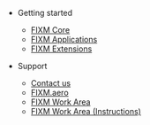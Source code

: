 <!-- _navbar.md -->

* Getting started

  * [FIXM Core](general-guidance/fixm-core)
  * [FIXM Applications](general-guidance/applications)
  * [FIXM Extensions](general-guidance/extensions)

* Support

  * [Contact us](https://fixm.aero/content/contact.pl)
  * [FIXM.aero](https://fixm.aero/)
  * [FIXM Work Area](https://ost.eurocontrol.int/uniquesigc2e8cc937b2f0c9072e6988dbee5394c/uniquesig0/InternalSite/CustomUpdate/Login.asp?resource_id=CCF95296BD0E466D9D35F4DD4AF07B2F&login_type=2&site_name=oneskyteams&secure=1&URLHASH=b3150ff0-7c74-486c-829c-f5cad9adb349&orig_url=https%3a%2f%2fost.eurocontrol.int%2fsites%2fFIXM%2fSitePages%2fHome.aspx)
  * [FIXM Work Area (Instructions)](https://fixm.aero/documents/Accessing%20the%20new%20FIXM%20work%20area.pdf)